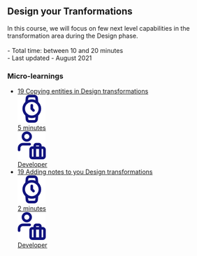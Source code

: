 <div class="ez-academy">
	<div class="ez-academy__body">
		<main class="master">
	<h2 class="title">Design your Tranformations</h2>
    <p>
       In this course, we will focus on few next level capabilities in the transformation area during the Design phase.
        </br></br>
        - Total time: between 10 and 20 minutes
        </br>
        - Last updated - August 2021
    </p>
    <h3 class="title">Micro-learnings</h3>
    <ul class="strip-container">
		<li class="strip">
				<a href="../../docs/microlearning/intermediate-design-transformations-copy-entities" class="strip__link">
				<label for="" class="strip__label">
					<span>19</span>
					Copying entities in Design transformations
				</label>
				<div class="strip__attribute">
					<img class="strip__attribute-icon strip__attribute-icon--duration" src="../../img/microlearning/academy_index/icon-duration32.svg"/>
					<div class="strip__attribute-label">5 minutes</div>
				</div>
				<div class="strip__attribute">
					<img class="strip__attribute-icon strip__attribute-icon--roles" src="../../img/microlearning/academy_index/icon-roles32.svg"/>
					<div class="strip__attribute-label">Developer</div>
				</div>
			</a>
		</li>
		<li class="strip">
				<a href="../../docs/microlearning/intermediate-design-transformations-adding-notes" class="strip__link">
				<label for="" class="strip__label">
					<span>19</span>
					Adding notes to you Design transformations
				</label>
				<div class="strip__attribute">
					<img class="strip__attribute-icon strip__attribute-icon--duration" src="../../img/microlearning/academy_index/icon-duration32.svg"/>
					<div class="strip__attribute-label">2 minutes</div>
				</div>
				<div class="strip__attribute">
					<img class="strip__attribute-icon strip__attribute-icon--roles" src="../../img/microlearning/academy_index/icon-roles32.svg"/>
					<div class="strip__attribute-label">Developer</div>
				</div>
			</a>
		</li>		
    </ul>
    </main>
    </div>
</div>